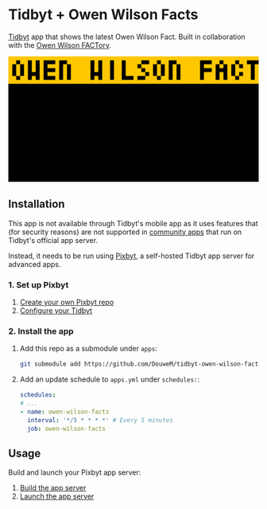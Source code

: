# Tidbyt + Owen Wilson Facts

[Tidbyt](https://tidbyt.com/) app that shows the latest Owen Wilson Fact.
Built in collaboration with the [Owen Wilson FACTory](https://www.owenwilsonfactory.com/).

![Screenshot](screenshot.webp)

## Installation

This app is not available through Tidbyt's mobile app as it uses features that (for security reasons) are not supported in [community apps](https://tidbyt.dev/docs/publish/community-apps) that run on Tidbyt's official app server.

Instead, it needs to be run using [Pixbyt](https://pixbyt.dev), a self-hosted Tidbyt app server for advanced apps.

### 1. Set up Pixbyt

1. [Create your own Pixbyt repo](https://github.com/DouweM/pixbyt#1-create-your-own-pixbyt-repo)
2. [Configure your Tidbyt](https://github.com/DouweM/pixbyt#2-configure-your-tidbyt)

### 2. Install the app

1. Add this repo as a submodule under `apps`:

    ```bash
    git submodule add https://github.com/DouweM/tidbyt-owen-wilson-facts.git apps/owen-wilson-facts
    ```

1. Add an update schedule to `apps.yml` under `schedules:`:

    ```yaml
    schedules:
    # ...
    - name: owen-wilson-facts
      interval: '*/5 * * * *' # Every 5 minutes
      job: owen-wilson-facts
    ```

## Usage

Build and launch your Pixbyt app server:

1. [Build the app server](https://github.com/DouweM/pixbyt#4-build-the-app-server)
1. [Launch the app server](https://github.com/DouweM/pixbyt#5-launch-the-app-server)
